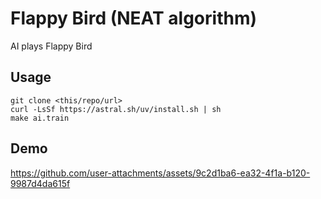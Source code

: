 # Flappy Bird (NEAT algorithm)

AI plays Flappy Bird

## Usage

```shell
git clone <this/repo/url>
curl -LsSf https://astral.sh/uv/install.sh | sh
make ai.train
```

## Demo

<https://github.com/user-attachments/assets/9c2d1ba6-ea32-4f1a-b120-9987d4da615f>
